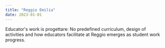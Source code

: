 ```yaml
---
title: "Reggio Emilia"
date: 2023-01-01
---
```


Educator's work is progettare: No predefined curriculum, design of activities and how educators facilitate at Reggio emerges as student work progress.